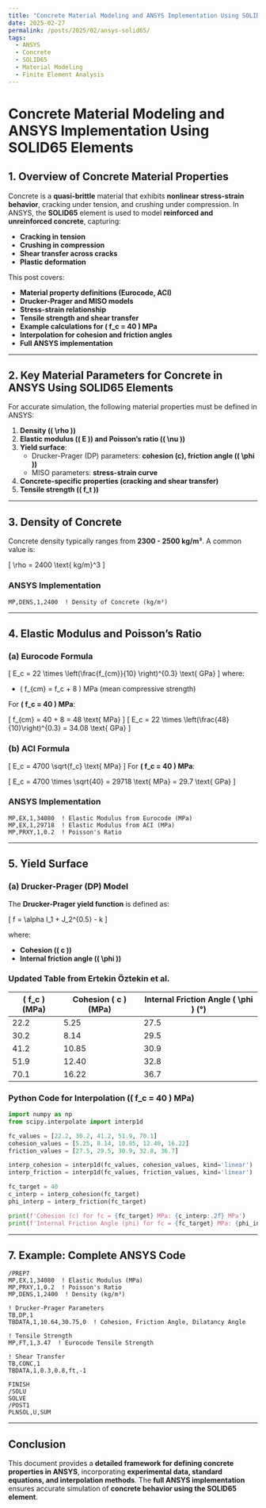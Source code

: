```yaml
---
title: "Concrete Material Modeling and ANSYS Implementation Using SOLID65 Elements"
date: 2025-02-27
permalink: /posts/2025/02/ansys-solid65/
tags:
  - ANSYS
  - Concrete
  - SOLID65
  - Material Modeling
  - Finite Element Analysis
---
```


# **Concrete Material Modeling and ANSYS Implementation Using SOLID65 Elements**

## **1. Overview of Concrete Material Properties**
Concrete is a **quasi-brittle** material that exhibits **nonlinear stress-strain behavior**, cracking under tension, and crushing under compression. In ANSYS, the **SOLID65** element is used to model **reinforced and unreinforced concrete**, capturing:

- **Cracking in tension**
- **Crushing in compression**
- **Shear transfer across cracks**
- **Plastic deformation**

This post covers:

- **Material property definitions (Eurocode, ACI)**
- **Drucker-Prager and MISO models**
- **Stress-strain relationship**
- **Tensile strength and shear transfer**
- **Example calculations for \( f_c = 40 \) MPa**
- **Interpolation for cohesion and friction angles**
- **Full ANSYS implementation**

---

## **2. Key Material Parameters for Concrete in ANSYS Using SOLID65 Elements**
For accurate simulation, the following material properties must be defined in ANSYS:

1. **Density (\( \rho \))**
2. **Elastic modulus (\( E \)) and Poisson’s ratio (\( \nu \))**
3. **Yield surface**:
   - Drucker-Prager (DP) parameters: **cohesion (c), friction angle (\( \phi \))**
   - MISO parameters: **stress-strain curve**
4. **Concrete-specific properties (cracking and shear transfer)**
5. **Tensile strength (\( f_t \))**

---

## **3. Density of Concrete**
Concrete density typically ranges from **2300 - 2500 kg/m³**. A common value is:

\[
\rho = 2400 \text{ kg/m}^3
\]

### **ANSYS Implementation**
```apdl
MP,DENS,1,2400  ! Density of Concrete (kg/m³)
```

---

## **4. Elastic Modulus and Poisson’s Ratio**
### **(a) Eurocode Formula**
\[
E_c = 22 \times \left(\frac{f_{cm}}{10} \right)^{0.3} \text{ GPa}
\]
where:

- \( f_{cm} = f_c + 8 \) MPa (mean compressive strength)

For **\( f_c = 40 \) MPa**:

\[
f_{cm} = 40 + 8 = 48 \text{ MPa}
\]
\[
E_c = 22 \times \left(\frac{48}{10}\right)^{0.3} = 34.08 \text{ GPa}
\]

### **(b) ACI Formula**
\[
E_c = 4700 \sqrt{f_c} \text{ MPa}
\]
For **\( f_c = 40 \) MPa**:

\[
E_c = 4700 \times \sqrt{40} = 29718 \text{ MPa} = 29.7 \text{ GPa}
\]

### **ANSYS Implementation**
```apdl
MP,EX,1,34080  ! Elastic Modulus from Eurocode (MPa)
MP,EX,1,29718  ! Elastic Modulus from ACI (MPa)
MP,PRXY,1,0.2  ! Poisson's Ratio
```

---

## **5. Yield Surface**
### **(a) Drucker-Prager (DP) Model**
The **Drucker-Prager yield function** is defined as:

\[
f = \alpha I_1 + J_2^{0.5} - k
\]

where:

- **Cohesion (\( c \))**
- **Internal friction angle (\( \phi \))**

### **Updated Table from Ertekin Öztekin et al.**
| \( f_c \) (MPa) | Cohesion \( c \) (MPa) | Internal Friction Angle \( \phi \) (°) |
|----------------|-----------------|---------------------------|
| 22.2          | 5.25            | 27.5                      |
| 30.2          | 8.14            | 29.5                      |
| 41.2          | 10.85           | 30.9                      |
| 51.9          | 12.40           | 32.8                      |
| 70.1          | 16.22           | 36.7                      |

### **Python Code for Interpolation (\( f_c = 40 \) MPa)**
```python
import numpy as np
from scipy.interpolate import interp1d

fc_values = [22.2, 30.2, 41.2, 51.9, 70.1]
cohesion_values = [5.25, 8.14, 10.85, 12.40, 16.22]
friction_values = [27.5, 29.5, 30.9, 32.8, 36.7]

interp_cohesion = interp1d(fc_values, cohesion_values, kind='linear')
interp_friction = interp1d(fc_values, friction_values, kind='linear')

fc_target = 40
c_interp = interp_cohesion(fc_target)
phi_interp = interp_friction(fc_target)

print(f'Cohesion (c) for fc = {fc_target} MPa: {c_interp:.2f} MPa')
print(f'Internal Friction Angle (phi) for fc = {fc_target} MPa: {phi_interp:.2f}°')
```

---

## **7. Example: Complete ANSYS Code**
```apdl
/PREP7
MP,EX,1,34080  ! Elastic Modulus (MPa)
MP,PRXY,1,0.2  ! Poisson's Ratio
MP,DENS,1,2400  ! Density (kg/m³)

! Drucker-Prager Parameters
TB,DP,1
TBDATA,1,10.64,30.75,0  ! Cohesion, Friction Angle, Dilatancy Angle

! Tensile Strength
MP,FT,1,3.47  ! Eurocode Tensile Strength

! Shear Transfer
TB,CONC,1
TBDATA,1,0.3,0.8,ft,-1

FINISH
/SOLU
SOLVE
/POST1
PLNSOL,U,SUM
```

---

## **Conclusion**
This document provides a **detailed framework for defining concrete properties in ANSYS**, incorporating **experimental data, standard equations, and interpolation methods**. The **full ANSYS implementation** ensures accurate simulation of **concrete behavior using the SOLID65 element**.

